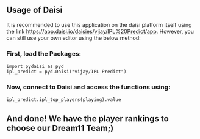 ## Usage of Daisi

It is recommended to use this application on the daisi platform itself using the link https://app.daisi.io/daisies/vijay/IPL%20Predict/app. However, you can still use your own editor using the below method:

### First, load the Packages:

```
import pydaisi as pyd
ipl_predict = pyd.Daisi("vijay/IPL Predict")
```

### Now, connect to Daisi and access the functions using:

```
ipl_predict.ipl_top_players(playing).value
```

## And done! We have the player rankings to choose our Dream11 Team;)
